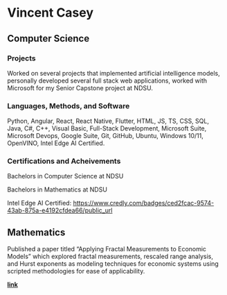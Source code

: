 # Vincent Casey
## Computer Science
### Projects
Worked on several projects that implemented
artificial intelligence models, personally
developed several full stack web applications,
worked with Microsoft for my Senior Capstone
project at NDSU.
### Languages, Methods, and Software
Python, Angular, React, React Native, Flutter,
HTML, JS, TS, CSS, SQL, Java, C#, C++, Visual
Basic, Full-Stack Development, Microsoft Suite,
Microsoft Devops, Google Suite, Git, GitHub,
Ubuntu, Windows 10/11, OpenVINO, Intel Edge
AI Certified.
### Certifications and Acheivements
Bachelors in Computer Science at NDSU

Bachelors in Mathematics at NDSU

Intel Edge AI Certified: https://www.credly.com/badges/ced2fcac-9574-43ab-875a-e4192cfdea66/public_url

## Mathematics
Published a paper titled “Applying Fractal
Measurements to Economic Models” which
explored fractal measurements, rescaled range
analysis, and Hurst exponents as modeling
techniques for economic systems using scripted
methodologies for ease of applicability.

**[link](https://github.com/vmc-7645/hurst-exponentcalculator-from-csv)**

<!-- ## Management and Logistics
## Communication -->
<!---
vmc-7645/vmc-7645 is a ✨ special ✨ repository because its `README.md` (this file) appears on your GitHub profile.
You can click the Preview link to take a look at your changes.
--->
